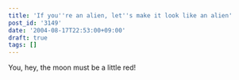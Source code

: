 ```yaml
---
title: 'If you''re an alien, let''s make it look like an alien'
post_id: '3149'
date: '2004-08-17T22:53:00+09:00'
draft: true
tags: []
---
```


You, hey, the moon must be a little red!
